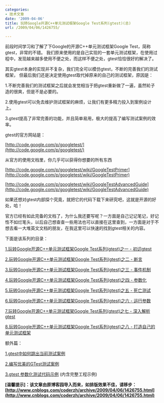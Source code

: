 ```yaml
---
categories:
- 技术文章
date: '2009-04-06'
title: 玩转Google开源C++单元测试框架Google Test系列(gtest)(总)
url: /2009/04/06/1426755/

---
```



前段时间学习和了解了下Google的开源C++单元测试框架Google Test，简称gtest，非常的不错。 我们原来使用的是自己实现的一套单元测试框架，在使用过程中，发现越来越多使用不便之处，而这样不便之处，gtest恰恰很好的解决了。

其实gtest本身的实现并不复杂，我们完全可以模仿gtest，不断的完善我们的测试框架， 但最后我们还是决定使用gtest取代掉原来的自己的测试框架，原因是：

1.不断完善我们的测试框架之后就会发觉相当于把gtest重新做了一遍，虽然轮子造的很爽，但是不是必要的。

2.使用gtest可以免去维护测试框架的麻烦，让我们有更多精力投入到案例设计上。

3.gtest提高了非常完善的功能，并且简单易用，极大的提高了编写测试案例的效率。

gtest的官方网站是：
  
[http://code.google.com/p/googletest/](http://code.google.com/p/googletest/)

从官方的使用文档里，你几乎可以获得你想要的所有东西 
  
[http://code.google.com/p/googletest/wiki/GoogleTestPrimer](http://code.google.com/p/googletest/wiki/GoogleTestPrimer)
  
[](http://code.google.com/p/googletest/wiki/GoogleTestPrimer)
  
[http://code.google.com/p/googletest/wiki/GoogleTestAdvancedGuide](http://code.google.com/p/googletest/wiki/GoogleTestAdvancedGuide)&nbsp;
  
[](http://code.google.com/p/googletest/wiki/GoogleTestAdvancedGuide)

如果还想对gtest内部探个究竟，就把它的代码下载下来研究吧，这就是开源的好处，哈！ 

官方已经有如此完备的文档了，为什么我还要写呢？一方面是自己记记笔记，好记性不如烂笔头，以后自己想查查一些用法也可以直接在这里查到，一方面是对于不想去看一大堆英文文档的朋友，在我这里可以快速的找到gtest相关的内容。 

下面是该系列的目录：
  
[1.玩转Google开源C++单元测试框架Google Test系列(gtest)之一 - 初识gtest](http://www.cnblogs.com/coderzh/archive/2009/03/31/1426758.html)
  
[2.玩转Google开源C++单元测试框架Google Test系列(gtest)之二 - 断言](http://www.cnblogs.com/coderzh/archive/2009/04/06/1430364.html)
  
[3.玩转Google开源C++单元测试框架Google Test系列(gtest)之三 - 事件机制](http://www.cnblogs.com/coderzh/archive/2009/04/06/1430396.html)
  
[4.玩转Google开源C++单元测试框架Google Test系列(gtest)之四 - 参数化](http://www.cnblogs.com/coderzh/archive/2009/04/08/1431297.html) 
  
[5.玩转Google开源C++单元测试框架Google Test系列(gtest)之五 - 死亡测试](http://www.cnblogs.com/coderzh/archive/2009/04/08/1432043.html) 
  
[6.玩转Google开源C++单元测试框架Google Test系列(gtest)之六 - 运行参数](http://www.cnblogs.com/coderzh/archive/2009/04/10/1432789.html) 
  
[7.玩转Google开源C++单元测试框架Google Test系列(gtest)之七 - 深入解析gtest](http://www.cnblogs.com/coderzh/archive/2009/04/11/1433744.html)
  
[8.玩转Google开源C++单元测试框架Google Test系列(gtest)之八 - 打造自己的单元测试框架](http://www.cnblogs.com/coderzh/archive/2009/04/12/1434155.html)

额外篇：
  
[1.gtest中如何跳出当前测试案例](http://www.cnblogs.com/coderzh/archive/2009/08/02/1536901.html)
  
[2.编写优美的GTest测试案例](http://www.cnblogs.com/coderzh/archive/2010/01/09/beautiful-testcase.html)
  
[3.gtest 参数化测试代码示例](http://www.cnblogs.com/coderzh/archive/2010/03/19/gtest_demo.html) (内含完整工程示例)

**[温馨提示]：该文章由原博客园导入而来，如排版效果不佳，请移步：[http://www.cnblogs.com/coderzh/archive/2009/04/06/1426755.html](http://www.cnblogs.com/coderzh/archive/2009/04/06/1426755.html)**